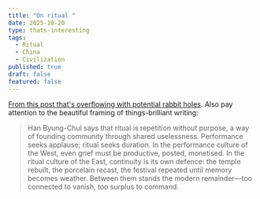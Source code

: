 ```yaml
---
title: "On ritual "
date: 2025-10-20
type: thats-interesting
tags:
  - Ritual
  - China
  - Civilization
published: true
draft: false
featured: false
---
```

[From this post that's overflowing with potential rabbit holes](https://open.substack.com/pub/thecuttingfloor/p/the-human-surplus?utm_source=share&utm_medium=android&r=1eft5). Also pay attention to the beautiful framing of things-brilliant writing:

> Han Byung-Chul says that ritual is repetition without purpose, a way of founding community through shared uselessness. Performance seeks applause; ritual seeks duration. In the performance culture of the West, even grief must be productive, posted, monetised. In the ritual culture of the East, continuity is its own defence: the temple rebuilt, the porcelain recast, the festival repeated until memory becomes weather. Between them stands the modern remainder—too connected to vanish, too surplus to command.